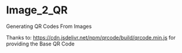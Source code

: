 # Image_2_QR
Generating QR Codes From Images

Thanks to:
https://cdn.jsdelivr.net/npm/qrcode/build/qrcode.min.js for providing the Base QR Code
